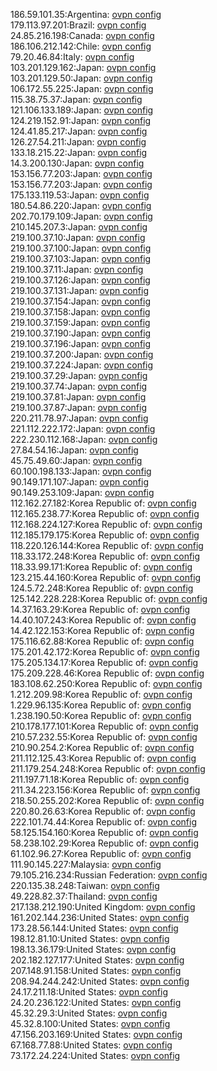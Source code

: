 186.59.101.35:Argentina: [ovpn config](vpn/186_59_101_35.ovpn)  
179.113.97.201:Brazil: [ovpn config](vpn/179_113_97_201.ovpn)  
24.85.216.198:Canada: [ovpn config](vpn/24_85_216_198.ovpn)  
186.106.212.142:Chile: [ovpn config](vpn/186_106_212_142.ovpn)  
79.20.46.84:Italy: [ovpn config](vpn/79_20_46_84.ovpn)  
103.201.129.162:Japan: [ovpn config](vpn/103_201_129_162.ovpn)  
103.201.129.50:Japan: [ovpn config](vpn/103_201_129_50.ovpn)  
106.172.55.225:Japan: [ovpn config](vpn/106_172_55_225.ovpn)  
115.38.75.37:Japan: [ovpn config](vpn/115_38_75_37.ovpn)  
121.106.133.189:Japan: [ovpn config](vpn/121_106_133_189.ovpn)  
124.219.152.91:Japan: [ovpn config](vpn/124_219_152_91.ovpn)  
124.41.85.217:Japan: [ovpn config](vpn/124_41_85_217.ovpn)  
126.27.54.211:Japan: [ovpn config](vpn/126_27_54_211.ovpn)  
133.18.215.22:Japan: [ovpn config](vpn/133_18_215_22.ovpn)  
14.3.200.130:Japan: [ovpn config](vpn/14_3_200_130.ovpn)  
153.156.77.203:Japan: [ovpn config](vpn/153_156_77_203.ovpn)  
153.156.77.203:Japan: [ovpn config](vpn/153_156_77_203.ovpn)  
175.133.119.53:Japan: [ovpn config](vpn/175_133_119_53.ovpn)  
180.54.86.220:Japan: [ovpn config](vpn/180_54_86_220.ovpn)  
202.70.179.109:Japan: [ovpn config](vpn/202_70_179_109.ovpn)  
210.145.207.3:Japan: [ovpn config](vpn/210_145_207_3.ovpn)  
219.100.37.10:Japan: [ovpn config](vpn/219_100_37_10.ovpn)  
219.100.37.100:Japan: [ovpn config](vpn/219_100_37_100.ovpn)  
219.100.37.103:Japan: [ovpn config](vpn/219_100_37_103.ovpn)  
219.100.37.11:Japan: [ovpn config](vpn/219_100_37_11.ovpn)  
219.100.37.126:Japan: [ovpn config](vpn/219_100_37_126.ovpn)  
219.100.37.131:Japan: [ovpn config](vpn/219_100_37_131.ovpn)  
219.100.37.154:Japan: [ovpn config](vpn/219_100_37_154.ovpn)  
219.100.37.158:Japan: [ovpn config](vpn/219_100_37_158.ovpn)  
219.100.37.159:Japan: [ovpn config](vpn/219_100_37_159.ovpn)  
219.100.37.190:Japan: [ovpn config](vpn/219_100_37_190.ovpn)  
219.100.37.196:Japan: [ovpn config](vpn/219_100_37_196.ovpn)  
219.100.37.200:Japan: [ovpn config](vpn/219_100_37_200.ovpn)  
219.100.37.224:Japan: [ovpn config](vpn/219_100_37_224.ovpn)  
219.100.37.29:Japan: [ovpn config](vpn/219_100_37_29.ovpn)  
219.100.37.74:Japan: [ovpn config](vpn/219_100_37_74.ovpn)  
219.100.37.81:Japan: [ovpn config](vpn/219_100_37_81.ovpn)  
219.100.37.87:Japan: [ovpn config](vpn/219_100_37_87.ovpn)  
220.211.78.97:Japan: [ovpn config](vpn/220_211_78_97.ovpn)  
221.112.222.172:Japan: [ovpn config](vpn/221_112_222_172.ovpn)  
222.230.112.168:Japan: [ovpn config](vpn/222_230_112_168.ovpn)  
27.84.54.16:Japan: [ovpn config](vpn/27_84_54_16.ovpn)  
45.75.49.60:Japan: [ovpn config](vpn/45_75_49_60.ovpn)  
60.100.198.133:Japan: [ovpn config](vpn/60_100_198_133.ovpn)  
90.149.171.107:Japan: [ovpn config](vpn/90_149_171_107.ovpn)  
90.149.253.109:Japan: [ovpn config](vpn/90_149_253_109.ovpn)  
112.162.27.182:Korea Republic of: [ovpn config](vpn/112_162_27_182.ovpn)  
112.165.238.77:Korea Republic of: [ovpn config](vpn/112_165_238_77.ovpn)  
112.168.224.127:Korea Republic of: [ovpn config](vpn/112_168_224_127.ovpn)  
112.185.179.175:Korea Republic of: [ovpn config](vpn/112_185_179_175.ovpn)  
118.220.126.144:Korea Republic of: [ovpn config](vpn/118_220_126_144.ovpn)  
118.33.172.248:Korea Republic of: [ovpn config](vpn/118_33_172_248.ovpn)  
118.33.99.171:Korea Republic of: [ovpn config](vpn/118_33_99_171.ovpn)  
123.215.44.160:Korea Republic of: [ovpn config](vpn/123_215_44_160.ovpn)  
124.5.72.248:Korea Republic of: [ovpn config](vpn/124_5_72_248.ovpn)  
125.142.228.228:Korea Republic of: [ovpn config](vpn/125_142_228_228.ovpn)  
14.37.163.29:Korea Republic of: [ovpn config](vpn/14_37_163_29.ovpn)  
14.40.107.243:Korea Republic of: [ovpn config](vpn/14_40_107_243.ovpn)  
14.42.122.153:Korea Republic of: [ovpn config](vpn/14_42_122_153.ovpn)  
175.116.62.88:Korea Republic of: [ovpn config](vpn/175_116_62_88.ovpn)  
175.201.42.172:Korea Republic of: [ovpn config](vpn/175_201_42_172.ovpn)  
175.205.134.17:Korea Republic of: [ovpn config](vpn/175_205_134_17.ovpn)  
175.209.228.46:Korea Republic of: [ovpn config](vpn/175_209_228_46.ovpn)  
183.108.62.250:Korea Republic of: [ovpn config](vpn/183_108_62_250.ovpn)  
1.212.209.98:Korea Republic of: [ovpn config](vpn/1_212_209_98.ovpn)  
1.229.96.135:Korea Republic of: [ovpn config](vpn/1_229_96_135.ovpn)  
1.238.190.50:Korea Republic of: [ovpn config](vpn/1_238_190_50.ovpn)  
210.178.177.101:Korea Republic of: [ovpn config](vpn/210_178_177_101.ovpn)  
210.57.232.55:Korea Republic of: [ovpn config](vpn/210_57_232_55.ovpn)  
210.90.254.2:Korea Republic of: [ovpn config](vpn/210_90_254_2.ovpn)  
211.112.125.43:Korea Republic of: [ovpn config](vpn/211_112_125_43.ovpn)  
211.179.254.248:Korea Republic of: [ovpn config](vpn/211_179_254_248.ovpn)  
211.197.71.18:Korea Republic of: [ovpn config](vpn/211_197_71_18.ovpn)  
211.34.223.156:Korea Republic of: [ovpn config](vpn/211_34_223_156.ovpn)  
218.50.255.202:Korea Republic of: [ovpn config](vpn/218_50_255_202.ovpn)  
220.80.26.63:Korea Republic of: [ovpn config](vpn/220_80_26_63.ovpn)  
222.101.74.44:Korea Republic of: [ovpn config](vpn/222_101_74_44.ovpn)  
58.125.154.160:Korea Republic of: [ovpn config](vpn/58_125_154_160.ovpn)  
58.238.102.29:Korea Republic of: [ovpn config](vpn/58_238_102_29.ovpn)  
61.102.96.27:Korea Republic of: [ovpn config](vpn/61_102_96_27.ovpn)  
111.90.145.227:Malaysia: [ovpn config](vpn/111_90_145_227.ovpn)  
79.105.216.234:Russian Federation: [ovpn config](vpn/79_105_216_234.ovpn)  
220.135.38.248:Taiwan: [ovpn config](vpn/220_135_38_248.ovpn)  
49.228.82.37:Thailand: [ovpn config](vpn/49_228_82_37.ovpn)  
217.138.212.190:United Kingdom: [ovpn config](vpn/217_138_212_190.ovpn)  
161.202.144.236:United States: [ovpn config](vpn/161_202_144_236.ovpn)  
173.28.56.144:United States: [ovpn config](vpn/173_28_56_144.ovpn)  
198.12.81.10:United States: [ovpn config](vpn/198_12_81_10.ovpn)  
198.13.36.179:United States: [ovpn config](vpn/198_13_36_179.ovpn)  
202.182.127.177:United States: [ovpn config](vpn/202_182_127_177.ovpn)  
207.148.91.158:United States: [ovpn config](vpn/207_148_91_158.ovpn)  
208.94.244.242:United States: [ovpn config](vpn/208_94_244_242.ovpn)  
24.17.211.18:United States: [ovpn config](vpn/24_17_211_18.ovpn)  
24.20.236.122:United States: [ovpn config](vpn/24_20_236_122.ovpn)  
45.32.29.3:United States: [ovpn config](vpn/45_32_29_3.ovpn)  
45.32.8.100:United States: [ovpn config](vpn/45_32_8_100.ovpn)  
47.156.203.169:United States: [ovpn config](vpn/47_156_203_169.ovpn)  
67.168.77.88:United States: [ovpn config](vpn/67_168_77_88.ovpn)  
73.172.24.224:United States: [ovpn config](vpn/73_172_24_224.ovpn)  

